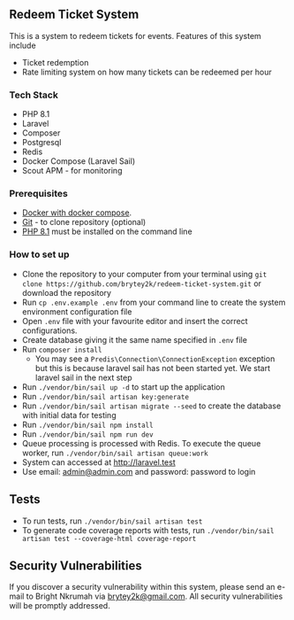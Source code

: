 ## Redeem Ticket System

This is a system to redeem tickets for events. Features of this system include
- Ticket redemption
- Rate limiting system on how many tickets can be redeemed per hour

### Tech Stack
- PHP 8.1
- Laravel
- Composer
- Postgresql
- Redis
- Docker Compose (Laravel Sail)
- Scout APM - for monitoring

### Prerequisites
- [Docker with docker compose](https://www.docker.com/).
- [Git](https://git-scm.com/) - to clone repository (optional)
- [PHP 8.1](https://php.net) must be installed on the command line

### How to set up
- Clone the repository to your computer from your terminal using `git clone https://github.com/brytey2k/redeem-ticket-system.git` or download the repository
- Run `cp .env.example .env` from your command line to create the system environment configuration file
- Open `.env` file with your favourite editor and insert the correct configurations.
- Create database giving it the same name specified in `.env` file
- Run `composer install`
  - You may see a `Predis\Connection\ConnectionException` exception but this is because laravel sail has not been started yet. We start laravel sail in the next step
- Run `./vendor/bin/sail up -d` to start up the application
- Run `./vendor/bin/sail artisan key:generate`
- Run `./vendor/bin/sail artisan migrate --seed` to create the database with initial data for testing
- Run `./vendor/bin/sail npm install`
- Run `./vendor/bin/sail npm run dev`
- Queue processing is processed with Redis. To execute the queue worker, run `./vendor/bin/sail artisan queue:work`
- System can accessed at http://laravel.test
- Use email: admin@admin.com and password: password to login

## Tests
- To run tests, run `./vendor/bin/sail artisan test`
- To generate code coverage reports with tests, run `./vendor/bin/sail artisan test --coverage-html coverage-report`

## Security Vulnerabilities

If you discover a security vulnerability within this system, please send an e-mail to Bright Nkrumah via [brytey2k@gmail.com](mailto:brytey2k@gmail.com). All security vulnerabilities will be promptly addressed.

